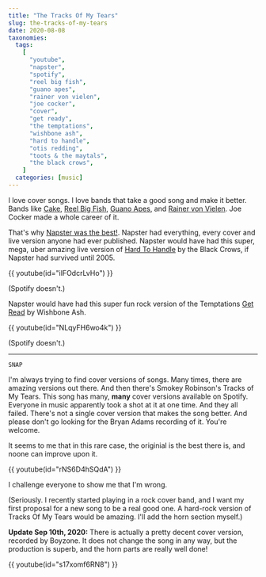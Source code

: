 ```yaml
---
title: "The Tracks Of My Tears"
slug: the-tracks-of-my-tears
date: 2020-08-08
taxonomies:
  tags:
    [
      "youtube",
      "napster",
      "spotify",
      "reel big fish",
      "guano apes",
      "rainer von vielen",
      "joe cocker",
      "cover",
      "get ready",
      "the temptations",
      "wishbone ash",
      "hard to handle",
      "otis redding",
      "toots & the maytals",
      "the black crows",
    ]
  categories: [music]
---
```


I love cover songs. I love bands that take a good song and make it better. Bands like [Cake](https://www.youtube.com/watch?v=f9rCUQjmkxU), [Reel Big Fish](https://www.youtube.com/watch?v=QHpU0ZfXZ_g), [Guano Apes](https://www.youtube.com/watch?v=Q9jJufz9RNE), and [Rainer von Vielen](https://www.youtube.com/watch?v=oYFe76uvmms). Joe Cocker made a whole career of it.

That's why [Napster was the best!](/blog/hard-to-handle). Napster had everything, every cover and live version anyone had ever published. Napster would have had this super, mega, uber amazing live version of [Hard To Handle](/blog/hard-to-handle) by the Black Crows, if Napster had survived until 2005.

{{ youtube(id="ilFOdcrLvHo") }}

(Spotify doesn't.)

Napster would have had this super fun rock version of the Temptations [Get Read](https://www.youtube-nocookie.com/watch?v=PV97roslmt0) by Wishbone Ash.

{{ youtube(id="NLqyFH6wo4k") }}

(Spotify doesn't.)

---

<code>SNAP</code>

I'm always trying to find cover versions of songs. Many times, there are amazing versions out there. And then there's Smokey Robinson's Tracks of My Tears. This song has many, **many** cover versions available on Spotify. Everyone in music apparently took a shot at it at one time. And they all failed. There's not a single cover version that makes the song better. And please don't go looking for the Bryan Adams recording of it. You're welcome.

It seems to me that in this rare case, the originial is the best there is, and noone can improve upon it.

{{ youtube(id="rNS6D4hSQdA") }}

I challenge everyone to show me that I'm wrong.

(Seriously. I recently started playing in a rock cover band, and I want my first proposal for a new song to be a real good one. A hard-rock version of Tracks Of My Tears would be amazing. I'll add the horn section myself.)

**Update Sep 10th, 2020:** There is actually a pretty decent cover version, recorded by Boyzone. It does not change the song in any way, but the production is superb, and the horn parts are really well done!

{{ youtube(id="s17xomf6RN8") }}
